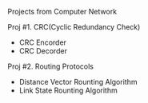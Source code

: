 Projects from Computer Network

Proj #1. CRC(Cyclic Redundancy Check)
 - CRC Encorder
 - CRC Decorder

Proj #2. Routing Protocols
  - Distance Vector Rounting Algorithm
  - Link State Rounting Algorithm
